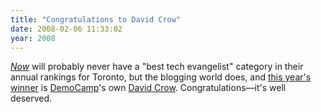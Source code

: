 ```yaml
---
title: "Congratulations to David Crow"
date: 2008-02-06 11:33:02
year: 2008
---
```

<a href="http://www.nowtoronto.com/"><em>Now</em></a> will probably never have a "best tech evangelist" category in their annual rankings for Toronto, but the blogging world does, and <a href="http://blogto.com/tech/2008/02/torontos_best_web_and_tech_evangelists/">this year's winner</a> is <a href="http://democamp.eventbrite.com">DemoCamp</a>'s own <a href="http://www.davidcrow.ca">David Crow</a>.  Congratulations—it's well deserved.
